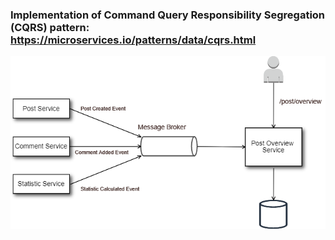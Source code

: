 ### Implementation of Command Query Responsibility Segregation (CQRS) pattern: https://microservices.io/patterns/data/cqrs.html

![alt text](cqrs-diagram.png "Architecture diagram")